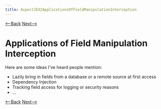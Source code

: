```yaml
---
title: AspectJEX2ApplicationsOfFieldManipulationInterception
---
```

[<--Back](AspectJEX2AssignmentApplications) [Next-->](AspectJEX2AssignmentIssues)

# Applications of Field Manipulation Interception

Here are some ideas I've heard people mention:
* Lazily bring in fields from a database or a remote source at first access
* Dependency Injection
* Tracking field access for logging or security reasons
* ...

[<--Back](AspectJEX2AssignmentApplications) [Next-->](AspectJEX2AssignmentIssues)
